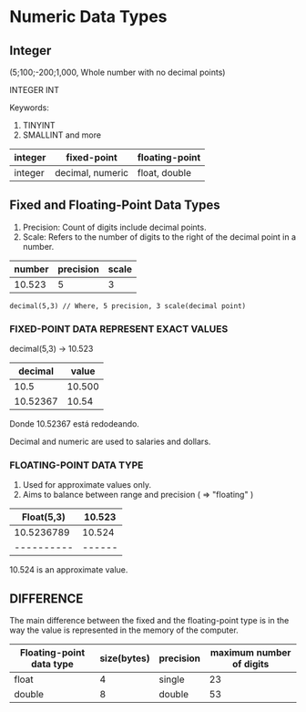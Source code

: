 # Numeric Data Types

## Integer 

(5;100;-200;1,000, Whole number with no decimal points) 

INTEGER INT

Keywords:
1. TINYINT
2. SMALLINT
and more


| integer | fixed-point | floating-point|
|---------|-------------|---------------|
| integer| decimal, numeric| float, double |



## Fixed and Floating-Point Data Types

1. Precision: Count of digits include decimal points.
2. Scale: Refers to the number of digits to the right of the decimal point in a number.

| number | precision | scale  |
---------| --------- | ------ |
| 10.523 | 5 | 3


```
decimal(5,3) // Where, 5 precision, 3 scale(decimal point)
```

### FIXED-POINT DATA REPRESENT EXACT VALUES

decimal(5,3) -> 10.523

| decimal |  value |
----------|--------|
| 10.5 | 10.500 |
| 10.52367 | 10.54 | 

Donde 10.52367 está redodeando. 

Decimal and numeric are used to salaries and dollars. 

### FLOATING-POINT DATA TYPE

1. Used for approximate values only.
2. Aims to balance between range and precision ( => "floating" )

|Float(5,3)|10.523|
|----------|------|
|10.5236789|10.524|
|----------|------|

10.524 is an approximate value.

## DIFFERENCE 

The main difference between the fixed and the floating-point type is in the way the value is represented in the memory of the computer. 


| Floating-point data type | size(bytes) | precision | maximum number of digits |
| ------------------------ | ----------- | --------- | ------------------------ |
| float | 4 | single | 23 |
| double | 8 | double | 53 |
 
 


